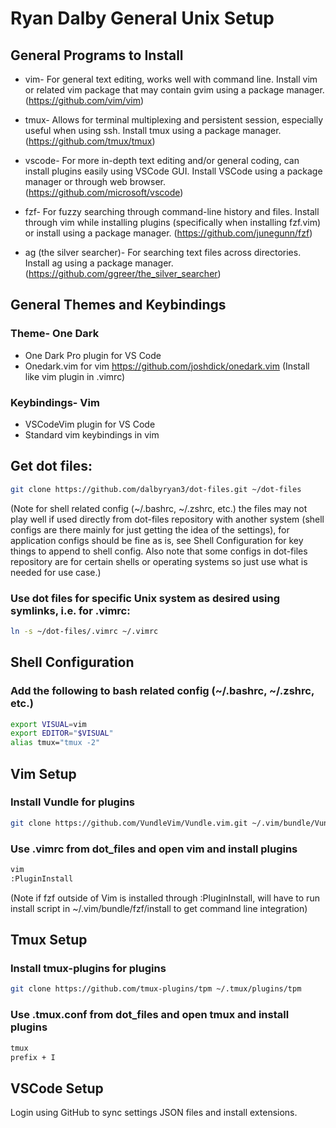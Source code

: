 # Ryan Dalby General Unix Setup

## General Programs to Install
* vim- For general text editing, works well with command line. Install vim or related vim package that may contain gvim using a package manager. (https://github.com/vim/vim)

* tmux- Allows for terminal multiplexing and persistent session, especially useful when using ssh. Install tmux using a package manager. (https://github.com/tmux/tmux)

* vscode- For more in-depth text editing and/or general coding, can install plugins easily using VSCode GUI. Install VSCode using a package manager or through web browser. (https://github.com/microsoft/vscode)

* fzf- For fuzzy searching through command-line history and files. Install through vim while installing plugins (specifically when installing fzf.vim) or install using a package manager. (https://github.com/junegunn/fzf)

* ag (the silver searcher)- For searching text files across directories. Install ag using a package manager. (https://github.com/ggreer/the_silver_searcher)

## General Themes and Keybindings
### Theme- One Dark
* One Dark Pro plugin for VS Code
* Onedark.vim for vim https://github.com/joshdick/onedark.vim (Install like vim plugin in .vimrc)
### Keybindings- Vim 
* VSCodeVim plugin for VS Code
* Standard vim keybindings in vim

## Get dot files:
```bash
git clone https://github.com/dalbyryan3/dot-files.git ~/dot-files
```
(Note for shell related config (~/.bashrc, ~/.zshrc, etc.) the files may not play well if used directly from dot-files repository with another system (shell configs are there mainly for just getting the idea of the settings), for application configs should be fine as is, see Shell Configuration for key things to append to shell config. Also note that some configs in dot-files repository are for certain shells or operating systems so just use what is needed for use case.)

### Use dot files for specific Unix system as desired using symlinks, i.e. for .vimrc:
```bash
ln -s ~/dot-files/.vimrc ~/.vimrc 
```

## Shell Configuration
### Add the following to bash related config (~/.bashrc, ~/.zshrc, etc.)
```bash
export VISUAL=vim
export EDITOR="$VISUAL"
alias tmux="tmux -2"
```

## Vim Setup
### Install Vundle for plugins
```bash
git clone https://github.com/VundleVim/Vundle.vim.git ~/.vim/bundle/Vundle.vim
```

### Use .vimrc from dot_files and open vim and install plugins
```bash
vim
:PluginInstall
```
(Note if fzf outside of Vim is installed through :PluginInstall, will have to run install script in ~/.vim/bundle/fzf/install to get command line integration)

## Tmux Setup
### Install tmux-plugins for plugins
```bash
git clone https://github.com/tmux-plugins/tpm ~/.tmux/plugins/tpm
```
### Use .tmux.conf from dot_files and open tmux and install plugins
```bash
tmux
prefix + I
```

## VSCode Setup
Login using GitHub to sync settings JSON files and install extensions.

